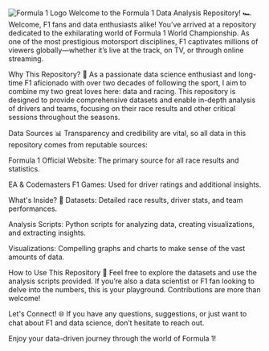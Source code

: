 ![Formula 1 Logo](https://github.com/user-attachments/assets/8d9d48a3-c0dd-41fe-892f-64c4d3052ac2)
Welcome to the Formula 1 Data Analysis Repository! 🏎️
Welcome, F1 fans and data enthusiasts alike! You’ve arrived at a repository dedicated to the exhilarating world of Formula 1 World Championship. As one of the most prestigious motorsport disciplines, F1 captivates millions of viewers globally—whether it’s live at the track, on TV, or through online streaming.

Why This Repository? 🏁
As a passionate data science enthusiast and long-time F1 aficionado with over two decades of following the sport, I aim to combine my two great loves here: data and racing. This repository is designed to provide comprehensive datasets and enable in-depth analysis of drivers and teams, focusing on their race results and other critical sessions throughout the seasons.

Data Sources 📊
Transparency and credibility are vital, so all data in this repository comes from reputable sources:

Formula 1 Official Website: The primary source for all race results and statistics.

EA & Codemasters F1 Games: Used for driver ratings and additional insights.

What's Inside? 📂
Datasets: Detailed race results, driver stats, and team performances.

Analysis Scripts: Python scripts for analyzing data, creating visualizations, and extracting insights.

Visualizations: Compelling graphs and charts to make sense of the vast amounts of data.

How to Use This Repository 📘
Feel free to explore the datasets and use the analysis scripts provided. If you’re also a data scientist or F1 fan looking to delve into the numbers, this is your playground. Contributions are more than welcome!

Let's Connect! 🌐
If you have any questions, suggestions, or just want to chat about F1 and data science, don’t hesitate to reach out.

Enjoy your data-driven journey through the world of Formula 1!
